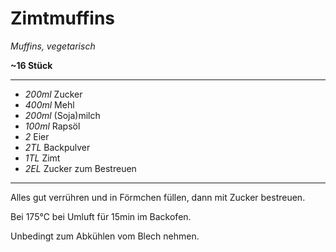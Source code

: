 # Zimtmuffins

*Muffins, vegetarisch*

**~16 Stück**

---
- *200ml* Zucker
- *400ml* Mehl
- *200ml* (Soja)milch
- *100ml* Rapsöl
- *2* Eier
- *2TL* Backpulver
- *1TL* Zimt
- *2EL* Zucker zum Bestreuen
---

Alles gut verrühren und in Förmchen füllen, dann mit Zucker bestreuen.

Bei 175°C bei Umluft für 15min im Backofen.

Unbedingt zum Abkühlen vom Blech nehmen.
